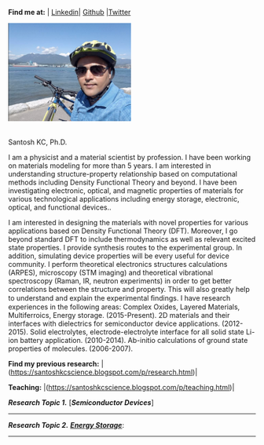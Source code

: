 **Find me at:** 
| [Linkedin](https://www.linkedin.com/in/santosh-kc-phd-00a0b38/)| [Github](https://github.com/kcantosh) |[Twitter](https://twitter.com/dearsanto) 

<div align="left">
 <img src="./kc_pic.png"
 <img src="https://github.com/kcantosh/mysite1/blob/master/Screen%20Shot%202017-11-24%20at%2010.25.35%20AM.png" width="250" height="200" /><br>
  
 <br>   Santosh KC, Ph.D. </br>
</div>



 I am a physicist and a material scientist by profession. I have been working on materials modeling for more than 5 years. I am interested in understanding structure-property relationship based on computational methods including Density Functional Theory and beyond. I have been investigating electronic, optical, and magnetic properties of materials for various technological applications including energy storage, electronic, optical, and functional devices..
 
I am interested in designing the materials with novel properties for various applications based on Density Functional Theory (DFT). Moreover, I go beyond standard DFT to include thermodynamics as well as relevant excited state properties. I provide synthesis routes to the experimental group. In addition, simulating device properties will be every useful for device community. I perform theoretical electronics structures calculations (ARPES), microscopy (STM imaging) and theoretical vibrational spectroscopy (Raman, IR, neutron experiments) in order to get better correlations between the structure and property. This will also greatly help to understand and explain the experimental ﬁndings. I have research experiences in the following areas:
Complex Oxides, Layered Materials, Multiferroics, Energy storage. (2015-Present).
2D materials and their interfaces with dielectrics for semiconductor device applications. (2012-2015).
Solid electrolytes, electrode-electrolyte interface for all solid state Li-ion battery application. (2010-2014).
Ab-initio calculations of ground state properties of molecules. (2006-2007).

**Find my previous research:** | (https://santoshkcscience.blogspot.com/p/research.html)|

**Teaching:** |(https://santoshkcscience.blogspot.com/p/teaching.html)| 

 


***Research Topic 1.*** [***Semiconductor Devices***]







--------------------------------------

***Research Topic 2.*** [***Energy Storage***](): 



--------------------------------------





